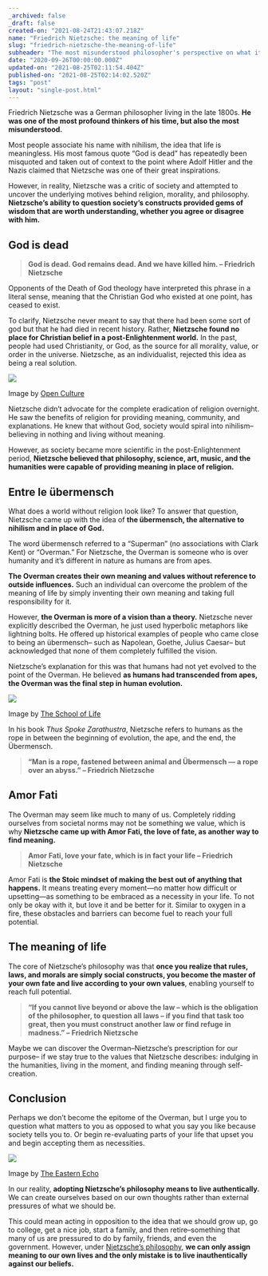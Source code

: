 ```yaml
---
_archived: false
_draft: false
created-on: "2021-08-24T21:43:07.218Z"
name: "Friedrich Nietzsche: the meaning of life"
slug: "friedrich-nietzsche-the-meaning-of-life"
subheader: "The most misunderstood philosopher's perspective on what it means to live."
date: "2020-09-26T00:00:00.000Z"
updated-on: "2021-08-25T02:11:54.404Z"
published-on: "2021-08-25T02:14:02.520Z"
tags: "post"
layout: "single-post.html"
---
```


Friedrich Nietzsche was a German philosopher living in the late 1800s. **He was one of the most profound thinkers of his time, but also the most misunderstood.**

Most people associate his name with nihilism, the idea that life is meaningless. His most famous quote “God is dead” has repeatedly been misquoted and taken out of context to the point where Adolf Hitler and the Nazis claimed that Nietzsche was one of their great inspirations.

However, in reality, Nietzsche was a critic of society and attempted to uncover the underlying motives behind religion, morality, and philosophy. **Nietzsche’s ability to question society’s constructs provided gems of wisdom that are worth understanding, whether you agree or disagree with him.**

God is dead
-----------

> **God is dead. God remains dead. And we have killed him. – Friedrich Nietzsche**

Opponents of the Death of God theology have interpreted this phrase in a literal sense, meaning that the Christian God who existed at one point, has ceased to exist.

To clarify, Nietzsche never meant to say that there had been some sort of god but that he had died in recent history. Rather, **Nietzsche found no place for Christian belief in a post-Enlightenment world.** In the past, people had used Christianity, or God, as the source for all morality, value, or order in the universe. Nietzsche, as an individualist, rejected this idea as being a real solution.

![](https://uploads-ssl.webflow.com/61241da8381f9c35320e4962/612567b09ca03634cb70066b_Untitled-300x191.png)

Image by [Open Culture](http://www.openculture.com/2013/10/the-daily-habits-of-highly-productive-philosophers.html)

Nietzsche didn’t advocate for the complete eradication of religion overnight. He saw the benefits of religion for providing meaning, community, and explanations. He knew that without God, society would spiral into nihilism– believing in nothing and living without meaning.

However, as society became more scientific in the post-Enlightenment period, **Nietzsche believed that philosophy, science, art, music, and the humanities were capable of providing meaning in place of religion.**

Entre le übermensch
-------------------

What does a world without religion look like? To answer that question, Nietzsche came up with the idea of **the übermensch, the alternative to nihilism and in place of God.**

The word übermensch referred to a “Superman” (no associations with Clark Kent) or “Overman.” For Nietzsche, the Overman is someone who is over humanity and it’s different in nature as humans are from apes.

**The Overman creates their own meaning and values without reference to outside influences.** Such an individual can overcome the problem of the meaning of life by simply inventing their own meaning and taking full responsibility for it.

However, **the Overman is more of a vision than a theory.** Nietzsche never explicitly described the Overman, he just used hyperbolic metaphors like lightning bolts. He offered up historical examples of people who came close to being an übermensch– such as Napolean, Goethe, Julius Caesar– but acknowledged that none of them completely fulfilled the vision.

Nietzsche’s explanation for this was that humans had not yet evolved to the point of the Overman. He believed **as humans had transcended from apes, the Overman was the final step in human evolution.**

![](https://uploads-ssl.webflow.com/61241da8381f9c35320e4962/612567b0c2cc9a43a760e066_Screen_Shot_2020-09-26_at_3.45.09_PM-300x167.png)

Image by [The School of Life](https://www.youtube.com/watch?v=bxiKqA-u8y4&feature=youtu.be)

In his book _Thus Spoke Zarathustra_, Nietzsche refers to humans as the rope in between the beginning of evolution, the ape, and the end, the Übermensch.

> **“Man is a rope, fastened between animal and Übermensch — a rope over an abyss.” – Friedrich Nietzsche**

Amor Fati
---------

The Overman may seem like much to many of us. Completely ridding ourselves from societal norms may not be something we value, which is why **Nietzsche came up with Amor Fati, the love of fate, as another way to find meaning.**

> **Amor Fati, love your fate, which is in fact your life – Friedrich Nietzsche**

Amor Fati is **the Stoic mindset of making the best out of anything that happens.** It means treating every moment—no matter how difficult or upsetting—as something to be embraced as a necessity in your life. To not only be okay with it, but love it and be better for it. Similar to oxygen in a fire, these obstacles and barriers can become fuel to reach your full potential.

The meaning of life
-------------------

The core of Nietzsche’s philosophy was that **once you realize that rules, laws, and morals are simply social constructs, you become the master of your own fate and live according to your own values**, enabling yourself to reach full potential.

> **“If you cannot live beyond or above the law – which is the obligation of the philosopher, to question all laws – if you find that task too great, then you must construct another law or find refuge in madness.” – Friedrich Nietzsche**

Maybe we can discover the Overman–Nietzsche’s prescription for our purpose– if we stay true to the values that Nietzsche describes: indulging in the humanities, living in the moment, and finding meaning through self-creation.

Conclusion
----------

Perhaps we don’t become the epitome of the Overman, but I urge you to question what matters to you as opposed to what you say you like because society tells you to. Or begin re-evaluating parts of your life that upset you and begin accepting them as necessities.

![](https://uploads-ssl.webflow.com/61241da8381f9c35320e4962/612567b0d7c625bf41d0d35e_Untitled-1-300x185.png)

Image by [The Eastern Echo](https://www.google.com/url?sa=i&url=http%3A%2F%2Fwww.easternecho.com%2Farticle%2F2020%2F06%2Fopinion-the-societal-pressures-to-get-married-and-have-children-are-unhealthy&psig=AOvVaw3E6UXM7HQ7oBXELpg7gH2-&ust=1601238366577000&source=images&cd=vfe&ved=0CAMQjB1qFwoTCPD-gPPTh-wCFQAAAAAdAAAAABAO)

In our reality, **adopting Nietzsche’s philosophy means to live authentically.** We can create ourselves based on our own thoughts rather than external pressures of what we should be.

This could mean acting in opposition to the idea that we should grow up, go to college, get a nice job, start a family, and then retire–something that many of us are pressured to do by family, friends, and even the government. However, under [Nietzsche’s philosophy](https://www.youtube.com/watch?v=I-eRTJzaFsg&t=1s), **we can only assign meaning to our own lives and the only mistake is to live inauthentically against our beliefs.**
